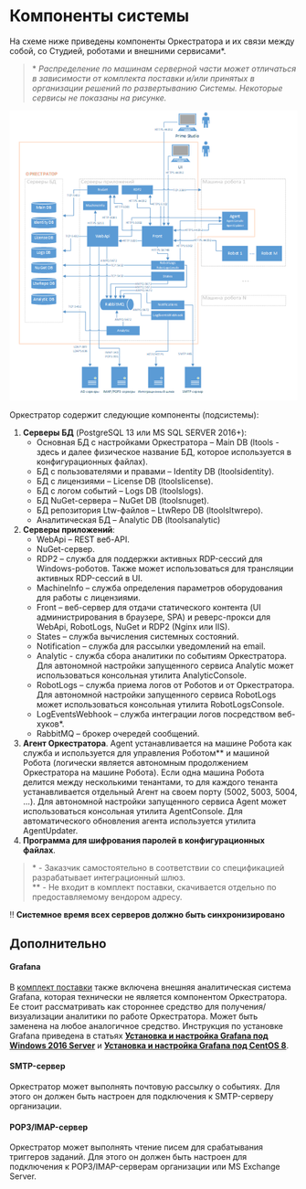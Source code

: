 # Компоненты системы

На схеме ниже приведены компоненты Оркестратора и их связи между собой, со Студией, роботами и внешними сервисами\*. 

> \* *Распределение по машинам серверной части может отличаться в зависимости от комплекта поставки и/или принятых в организации решений по развертыванию Системы. Некоторые сервисы не показаны на рисунке.*

![](../orchestrator-new/resources/Orch-components.PNG)

Оркестратор содержит следующие компоненты (подсистемы):

1.	**Серверы БД** (PostgreSQL 13 или MS SQL SERVER 2016+):
    * Основная БД с настройками Оркестратора – Main DB (ltools - здесь и далее физическое название БД, которое используется в конфигурационных файлах).
    * БД с пользователями и правами – Identity DB (ltoolsidentity).
    * БД с лицензиями – License DB (ltoolslicense).
    * БД с логом событий – Logs DB (ltoolslogs).
    * БД NuGet-сервера – NuGet DB (ltoolsnuget).
    * БД репозитория Ltw-файлов – LtwRepo DB (ltoolsltwrepo).
    * Аналитическая БД – Analytic DB (ltoolsanalytic)
2. **Серверы приложений**:
    * WebApi – REST веб-API.
    * NuGet-сервер.
    * RDP2 – служба для поддержки активных RDP-сессий для Windows-роботов. Также может использоваться для трансляции активных RDP-сессий в UI.
    * MachineInfo – служба определения параметров оборудования для работы с лицензиями.
    * Front – веб-сервер для отдачи статического контента (UI администрирования в браузере, SPA) и реверс-прокси для WebApi, RobotLogs, NuGet и RDP2 (Nginx или IIS).
    * States – служба вычисления системных состояний.
    * Notification – служба для рассылки уведомлений на email.
    * Analytic - служба сбора аналитики по событиям Оркестратора. Для автономной настройки запущенного сервиса Analytic может использоваться консольная утилита AnalyticConsole.
    * RobotLogs – служба приема логов от Роботов и от Оркестратора. Для автономной настройки запущенного сервиса RobotLogs может использоваться консольная утилита RobotLogsConsole.
    * LogEventsWebhook – служба интеграции логов посредством веб-хуков\*.
    * RabbitMQ – брокер очередей сообщений.
3. **Агент Оркестратора**. Agent устанавливается на машине Робота как служба и используется для управления Роботом\*\* и машиной Робота (логически является автономным продолжением Оркестратора на машине Робота). 
Если одна машина Робота делится между несколькими тенантами, то для каждого тенанта устанавливается отдельный Агент на своем порту (5002, 5003, 5004, ...).
Для автономной настройки запущенного сервиса Agent может использоваться консольная утилита AgentConsole. Для автоматического обновления агента используется утилита AgentUpdater.
4. **Программа для шифрования паролей в конфигурационных файлах**.

>  \* - Заказчик самостоятельно в соответствии со спецификацией разрабатывает интеграционный шлюз.  
>  \*\* - Не входит в комплект поставки, скачивается отдельно по предоставляемому вендором адресу.  

:bangbang: **Системное время всех серверов должно быть синхронизировано**


## Дополнительно

#### Grafana

В [комплект поставки](https://docs.primo-rpa.ru/primo-rpa/orchestrator/deployment/kit) также включена внешняя аналитическая система Grafana, 
которая технически не является компонентом Оркестратора. Ее стоит рассматривать как стороннее средство для получения/визуализации аналитики 
по работе Оркестратора. Может быть заменена на любое аналогичное средство. Инструкция по установке Grafana приведена в статьях [**Установка и настройка Grafana под Windows 2016 Server**](https://docs.primo-rpa.ru/primo-rpa/orchestrator/orchestrator-sys-admin/install/windows/additional-components-win/grafana-win.md) и 
[**Установка и настройка Grafana под CentOS 8**](https://docs.primo-rpa.ru/primo-rpa/orchestrator/orchestrator-sys-admin/install/linux/additional-components-linux/grafana-linux-centos).

#### SMTP-сервер

Оркестратор может выполнять почтовую рассылку о событиях. Для этого он должен быть настроен для подключения к SMTP-серверу организации.

#### POP3/IMAP-сервер

Оркестратор может выполнять чтение писем для срабатывания триггеров заданий. Для этого он должен быть настроен для подключения к POP3/IMAP-серверам организации или MS Exchange Server.


